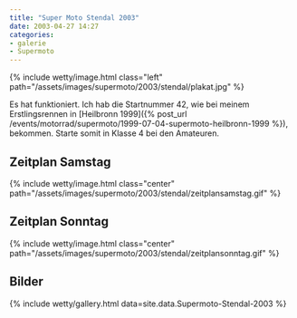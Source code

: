 ```yaml
---
title: "Super Moto Stendal 2003"
date: 2003-04-27 14:27
categories: 
- galerie
- Supermoto
---
```

{% include wetty/image.html class="left" path="/assets/images/supermoto/2003/stendal/plakat.jpg" %}

Es hat funktioniert. Ich hab die Startnummer 42, wie bei meinem Erstlingsrennen in [Heilbronn 1999]({% post_url /events/motorrad/supermoto/1999-07-04-supermoto-heilbronn-1999 %}), bekommen.
Starte somit in Klasse 4 bei den Amateuren.

<!--more-->

## Zeitplan Samstag
{% include wetty/image.html class="center" path="/assets/images/supermoto/2003/stendal/zeitplansamstag.gif" %}

## Zeitplan Sonntag
{% include wetty/image.html class="center" path="/assets/images/supermoto/2003/stendal/zeitplansonntag.gif" %}

## Bilder

{% include wetty/gallery.html data=site.data.Supermoto-Stendal-2003 %}
